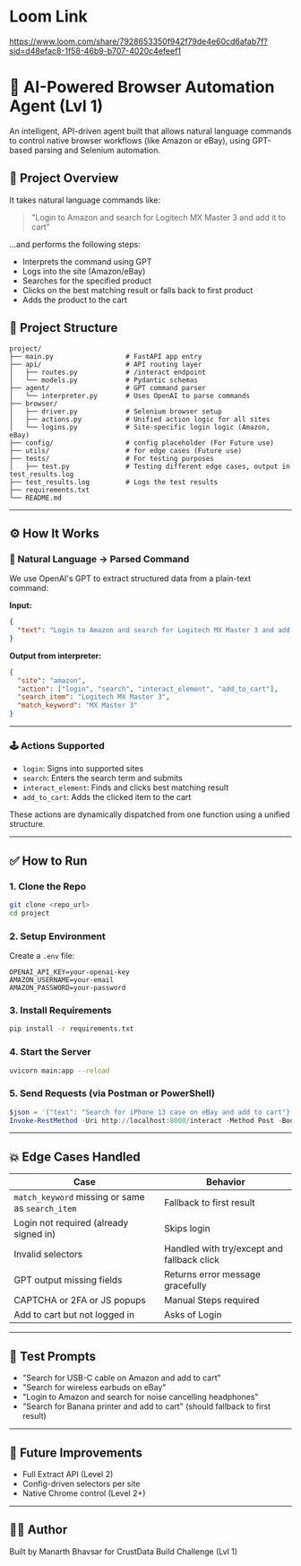 # Loom Link 

https://www.loom.com/share/7928653350f942f79de4e60cd6afab7f?sid=d48efac8-1f58-46b9-b707-4020c4efeef1

# 🤖 AI-Powered Browser Automation Agent (Lvl 1)

An intelligent, API-driven agent built that allows natural language commands to control native browser workflows (like Amazon or eBay), using GPT-based parsing and Selenium automation.

## 🚀 Project Overview
It takes natural language commands like:
> "Login to Amazon and search for Logitech MX Master 3 and add it to cart"

...and performs the following steps:
- Interprets the command using GPT
- Logs into the site (Amazon/eBay)
- Searches for the specified product
- Clicks on the best matching result or falls back to first product
- Adds the product to the cart

## 📁 Project Structure
```
project/
├── main.py                  # FastAPI app entry
├── api/                     # API routing layer
│   ├── routes.py            # /interact endpoint
│   └── models.py            # Pydantic schemas
├── agent/                   # GPT command parser
│   └── interpreter.py       # Uses OpenAI to parse commands
├── browser/
│   ├── driver.py            # Selenium browser setup
│   ├── actions.py           # Unified action logic for all sites
│   └── logins.py            # Site-specific login logic (Amazon, eBay)
├── config/                  # config placeholder (For Future use)
├── utils/                   # for edge cases (Future use)
├── tests/                   # For testing purposes
│   ├── test.py              # Testing different edge cases, output in test_results.log
├── test_results.log         # Logs the test results
├── requirements.txt        
└── README.md               

```

---

## ⚙️ How It Works
### 🧠 Natural Language → Parsed Command
We use OpenAI's GPT to extract structured data from a plain-text command:

**Input:**
```json
{
  "text": "Login to Amazon and search for Logitech MX Master 3 and add it to cart"
}
```

**Output from interpreter:**
```json
{
  "site": "amazon",
  "action": ["login", "search", "interact_element", "add_to_cart"],
  "search_item": "Logitech MX Master 3",
  "match_keyword": "MX Master 3"
}
```

---

### 🕹️ Actions Supported
- `login`: Signs into supported sites
- `search`: Enters the search term and submits
- `interact_element`: Finds and clicks best matching result
- `add_to_cart`: Adds the clicked item to the cart

These actions are dynamically dispatched from one function using a unified structure.

---

## ✅ How to Run

### 1. Clone the Repo
```bash
git clone <repo_url>
cd project
```

### 2. Setup Environment
Create a `.env` file:
```env
OPENAI_API_KEY=your-openai-key
AMAZON_USERNAME=your-email
AMAZON_PASSWORD=your-password
```

### 3. Install Requirements
```bash
pip install -r requirements.txt
```

### 4. Start the Server
```bash
uvicorn main:app --reload
```

### 5. Send Requests (via Postman or PowerShell)
```powershell
$json = '{"text": "Search for iPhone 13 case on eBay and add to cart"}'
Invoke-RestMethod -Uri http://localhost:8000/interact -Method Post -Body $json -ContentType "application/json"
```

---

## 💥 Edge Cases Handled
| Case | Behavior |
|------|----------|
| `match_keyword` missing or same as `search_item` | Fallback to first result |
| Login not required (already signed in) | Skips login |
| Invalid selectors | Handled with try/except and fallback click |
| GPT output missing fields | Returns error message gracefully |
| CAPTCHA or 2FA or JS popups| Manual Steps required |
| Add to cart but not logged in | Asks of Login |

---

## 🧪 Test Prompts
- "Search for USB-C cable on Amazon and add to cart"
- "Search for wireless earbuds on eBay"
- "Login to Amazon and search for noise cancelling headphones"
- "Search for Banana printer and add to cart" (should fallback to first result)

---

## 🎯 Future Improvements
- Full Extract API (Level 2)
- Config-driven selectors per site
- Native Chrome control (Level 2+)
---

## 🧑‍💻 Author
Built by Manarth Bhavsar for CrustData Build Challenge (Lvl 1)


